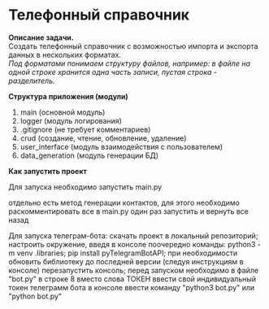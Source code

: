 # **Телефонный справочник**

**Описание задачи.**  
Создать телефонный справочник с возможностью импорта и экспорта данных в нескольких форматах.  
_Под форматами понимаем структуру файлов, например: в файле на одной строке хранится одна часть записи, пустая строка - разделитель._

**Структура приложения (модули)**

1. main (основной модуль) 
2. logger (модуль логирования) 
3. .gitignore (не требует комментариев) 
4. crud (создание, чтение, обновление, удаление) 
5. user_interface (модуль взаимодействия с пользователем) 
6. data_generation (модуль генерации БД) 

**Как запустить проект**

Для запуска необходимо запустить main.py

отдельно есть метод генерации контактов, для этого необходимо раскомментировать все в main.py один раз
запустить и вернуть все назад
   

Для запуска телеграм-бота:
скачать проект в локальный репозиторий;
настроить окружение, введя в консоле поочередно команды:
python3 -m venv .libraries;
pip install pyTelegramBotAPI;
при необходимости обновить библиотеку до последней версии (следуя инструкциям в консоле)
перезапустить консоль;
перед запуском необходимо в файле "bot.py" в строке 8 вместо слова ТОКЕН ввести свой индивидуальный токен телеграмм бота
в консоле ввести команду "python3 bot.py" или "python bot.py" 





